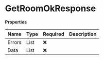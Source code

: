 # GetRoomOkResponse

**Properties**

| Name   | Type          | Required | Description |
| :----- | :------------ | :------- | :---------- |
| Errors | List<Error>   | ❌       |             |
| Data   | List<RoomGet> | ❌       |             |

<!-- This file was generated by liblab | https://liblab.com/ -->
